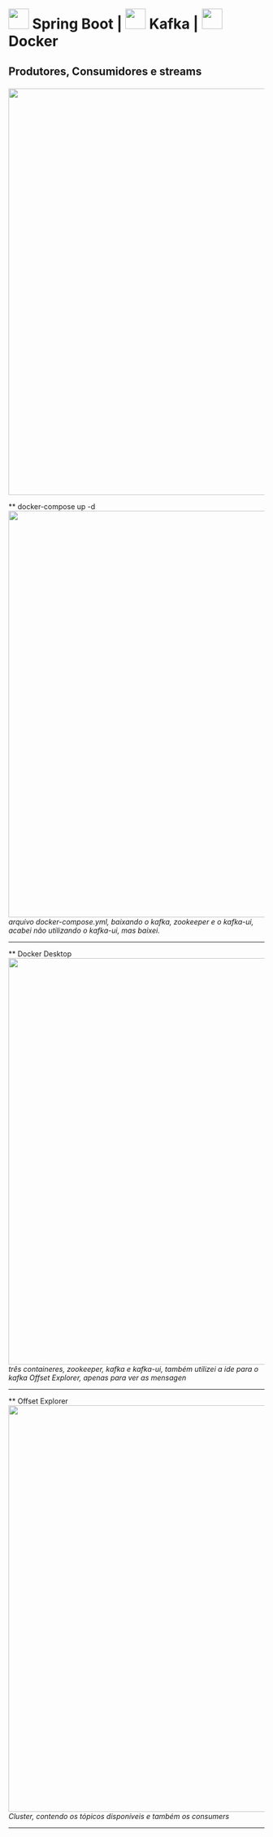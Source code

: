 # <img src="https://devkico.itexto.com.br/wp-content/uploads/2014/08/spring-boot-project-logo-300x270.png" width="40"> Spring Boot | <img src="https://www.alura.com.br/assets/api/cursos/kafka-introducao-a-streams-em-microservicos.svg" width="40"> Kafka | <img src="https://www.alura.com.br/assets/api/cursos/docker-criando-gerenciando-containers.svg" width="40"> Docker

## <p>Produtores, Consumidores e streams</p>
<img src="https://i.imgur.com/Dyn3DRP.png" width="800"><br>

** docker-compose up -d <br><img src="https://i.imgur.com/gnZMF7K.png" width="800"><br>
<em>arquivo docker-compose.yml, baixando o kafka, zookeeper e o kafka-ui, acabei não utilizando o kafka-ui, mas baixei.</em><hr>

** Docker Desktop <br><img src="https://i.imgur.com/UvczTHE.png" width="800"> 
<br><em>três containeres, zookeeper, kafka e kafka-ui, também utilizei a ide para o kafka Offset Explorer, apenas para ver as mensagen</em><hr>

** Offset Explorer <br><img src="https://i.imgur.com/AF3lARS.png" width="800"> 
<br><em>Cluster, contendo os tópicos disponíveis e também os consumers</em><hr>
